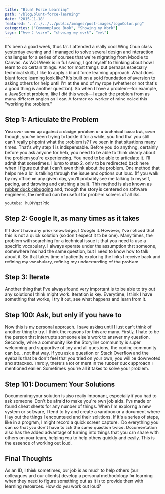 ```yaml
---
title: "Blunt Force Learning"
path: "/blog/blunt-force-learning"
date: '2015-11-18'
featured: "../../../../public/images/post-images/logoColor.png"
categories: ["Commonplace Book", "Showing my Work"]
tags: ["how I learn", "showing my work", "wol"]
---
```


It's been a good week, thus far. I attended a really cool Wing Chun class yesterday evening and I managed to solve several design and interaction challenges for a series of courses that we're migrating from Moodle to Canvas. As WOLWeek is in full swing, I got myself to thinking about how I learn to do certain things. And for most things, but perhaps especially technical skills, I like to apply a blunt force learning approach. What does blunt force learning look like? It's built on a solid foundation of aversion to asking others for help until I'm at the end of my rope (whether or not that's a good thing is another question). So when I have a problem—for example, a JavaScript problem, like I did this week—I attack the problem from as many different angles as I can. A former co-worker of mine called this "working the problem."

## Step 1: Articulate the Problem

You ever come up against a design problem or a technical issue but, even though, you've been trying to tackle it for a while, you find that you still can't really pinpoint what the problem is? I've been in that situations many times. That's why step 1 is indispensable. Before you do anything, certainly before you ask anyone for help, you need to be able to think clearly about the problem you're experiencing. You need to be able to articulate it. I'll admit that sometimes, I jump to step 2, only to be redirected back here when I figure out that I can't even think about the problem. One method that helps me a lot is talking through the issue and options out loud. (If you walk by my office on any given day, you'll probably see me talking to myself, pacing, and throwing and catching a ball). This method is also known as [rubber duck debugging](https://en.wikipedia.org/wiki/Rubber_duck_debugging) and, though the story is centered on software engineers, the method can be useful for problem solvers of all ilks.

`youtube: huOPVqztPdc`

## Step 2: Google It, as many times as it takes

If I don't have any prior knowledge, I Google it. However, I've noticed that this is not a quick solution (so don't expect it to be one). Many times, the problem with searching for a technical issue is that you need to use a specific vocabulary. I always operate under the assumption that someone, somewhere has had the same question, but I need to know how to talk about it. So that takes time of patiently exploring the links I receive back and refining my vocabulary, refining my understanding of the problem.

## Step 3: Iterate

Another thing that I've always found very important is to be able to try out any solutions I think might work. Iteration is key. Everytime, I think I have something that works, I try it out, see what happens and learn from it.

## Step 100: Ask, but only if you have to

Now this is my personal approach. I save asking until I just can't think of another thing to try. I think the reasons for this are many. Firstly, I hate to be the person that interrupts someone else's work to answer my question. Secondly, while a community like the Storyline community is super welcoming and supportive of any and all questions, the coding community can be... not that way. If you ask a question on Stack Overflow and the eyeballs that be don't feel that you tried on your own, you will be downvoted and attacked. Thirdly, there's a lot of merit in the rubber duck approach I mentioned earlier. Sometimes, you're all it takes to solve your problem.

## Step 101: Document Your Solutions

Documenting your solution is also really important, especially if you had to ask someone. Don't be afraid to make you're own job aids. I've made or found cheat sheets for any number of things. When I'm exploring a new system or software, I tend to try and create a sandbox or a document where I lay out the things I encountered and their solutions. If it's a series of steps, like in a program, I might record a quick screen capture.  Do everything you can so that you don't have to ask the same question twice. Documentation also has the added advantage of turning into things that you can share with others on your team, helping you to help others quickly and easily. This is the essence of working out loud.

## Final Thoughts

As an ID, I think sometimes, our job is as much to help others (our colleagues and our clients) develop a personal methodology for learning when they need to figure something out as it is to provide them with learning resources. How do you work out loud?
